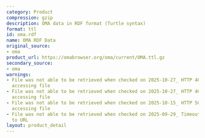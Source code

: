 ```yaml
---
category: Product
compression: gzip
description: OMA data in RDF format (Turtle syntax)
format: ttl
id: oma.rdf
name: OMA RDF Data
original_source:
- oma
product_url: https://omabrowser.org/oma/current/OMA.ttl.gz
secondary_source:
- oma
warnings:
- File was not able to be retrieved when checked on 2025-10-27_ HTTP 404 error when
  accessing file
- File was not able to be retrieved when checked on 2025-10-27_ HTTP 404 error when
  accessing file
- File was not able to be retrieved when checked on 2025-10-15_ HTTP 502 error when
  accessing file
- File was not able to be retrieved when checked on 2025-09-29_ Timeout connecting
  to URL
layout: product_detail
---
```

